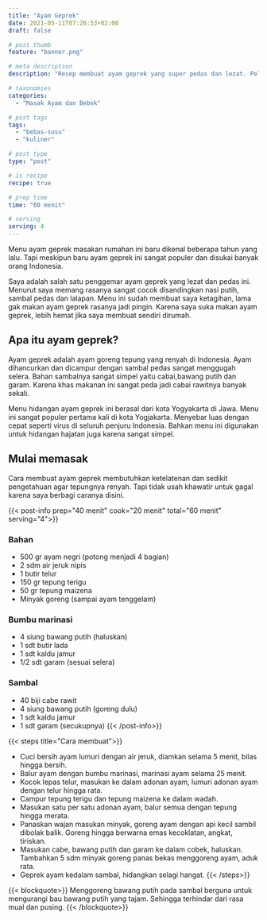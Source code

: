 ```yaml
---
title: "Ayam Geprek"
date: 2021-05-11T07:26:53+02:00
draft: false

# post thumb
feature: "banner.png"

# meta description
description: "Resep membuat ayam geprek yang super pedas dan lezat. Pelajari selengkapnya cara membuat ayam geprek ala rumahan yang menggugah selera."

# taxonomies
categories:
  - "Masak Ayam dan Bebek"

# post tags
tags:
  - "bebas-susu"
  - "kuliner"

# post type
type: "post"

# is recipe
recipe: true

# prep time
time: "60 menit"

# serving
serving: 4
---
```

Menu ayam geprek masakan rumahan ini baru dikenal beberapa tahun yang lalu. Tapi meskipun baru ayam geprek ini sangat populer dan disukai banyak orang Indonesia.

Saya adalah salah satu penggemar ayam geprek yang lezat dan pedas ini. Menurut saya memang rasanya sangat cocok disandingkan nasi putih, sambal pedas dan lalapan. Menu ini sudah membuat saya ketagihan, lama gak makan ayam geprek rasanya jadi pingin. Karena saya suka makan ayam geprek, lebih hemat jika saya membuat sendiri dirumah.

## Apa itu ayam geprek?

Ayam geprek adalah ayam goreng tepung yang renyah di Indonesia. Ayam dihancurkan dan dicampur dengan sambal pedas sangat menggugah selera. Bahan sambalnya sangat simpel yaitu cabai,bawang putih dan garam. Karena khas makanan ini sangat peda jadi cabai rawitnya banyak sekali.

Menu hidangan ayam geprek ini berasal dari kota Yogyakarta di Jawa. Menu ini sangat populer pertama kali di kota Yogjakarta. Menyebar luas dengan cepat seperti virus di seluruh penjuru Indonesia. Bahkan menu ini digunakan untuk hidangan hajatan juga karena sangat simpel.

## Mulai memasak

Cara membuat ayam geprek membutuhkan ketelatenan dan sedikit pengetahuan agar tepungnya renyah. Tapi tidak usah khawatir untuk gagal karena saya berbagi caranya disini.

{{< post-info prep="40 menit" cook="20 menit" total="60 menit" serving="4">}}

### Bahan

-   500 gr ayam negri (potong menjadi 4 bagian)
-   2 sdm air jeruk nipis
-   1 butir telur
-   150 gr tepung terigu
-   50 gr tepung maizena
-   Minyak goreng (sampai ayam tenggelam)

### Bumbu marinasi

-   4 siung bawang putih (haluskan)
-   1 sdt butir lada
-   1 sdt kaldu jamur
-   1/2 sdt garam (sesuai selera)

### Sambal

-   40 biji cabe rawit
-   4 siung bawang putih (goreng dulu)
-   1 sdt kaldu jamur
-   1 sdt garam (secukupnya)
{{< /post-info>}}

{{< steps title="Cara membuat">}}
-   Cuci bersih ayam lumuri dengan air jeruk, diamkan selama 5 menit, bilas hingga bersih.
-   Balur ayam dengan bumbu marinasi, marinasi ayam selama 25 menit.
-   Kocok lepas telur, masukan ke dalam adonan ayam, lumuri adonan ayam dengan telur hingga rata.
-   Campur tepung terigu dan tepung maizena ke dalam wadah.
-   Masukan satu per satu adonan ayam, balur semua dengan tepung hingga merata.
-   Panaskan wajan masukan minyak, goreng ayam dengan api kecil sambil dibolak balik. Goreng hingga berwarna emas kecoklatan, angkat, tiriskan.
-   Masukan cabe, bawang putih dan garam ke dalam cobek, haluskan. Tambahkan 5 sdm minyak goreng panas bekas menggoreng ayam, aduk rata.
-   Geprek ayam kedalam sambal, hidangkan selagi hangat.
{{< /steps>}}

{{< blockquote>}}
Menggoreng bawang putih pada sambal berguna untuk mengurangi bau bawang putih yang tajam. Sehingga terhindar dari rasa mual dan pusing.
{{< /blockquote>}}